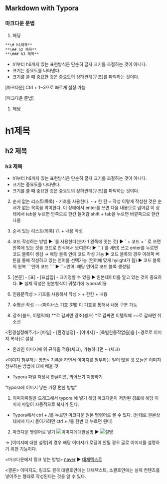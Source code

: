 ## Markdown with Typora 

### 마크다운 문법

1. 헤딩

  ``` markdown
  **\# h1제목**
  **\## h2 제목**
  **\### h3 제목**
  ```

  
* h1부터 h6까지 있는 표현방식은 단순히 글자 크기를 조절하는 것이 아니다.
* 크기는 중요도를 나타낸다. 
* 크기를 쓸 때 중요한 것은 중요도의 
상하관계(구조)를 파악하는 것이다.



[마크다운]
Ctrl + 1~3으로 빠르게 설정 가능

[마크다운 문법]
1. 헤딩
# h1제목
## h2 제목
### h3 제목
* h1부터 h6까지 있는 표현방식은 단순히 
글자 크기를 조절하는 것이 아니다.
* 크기는 중요도를 나타낸다. 
* 크기를 쓸 때 중요한 것은 중요도의 
상하관계(구조)를 파악하는 것이다.

2. 순서 없는 리스트(목록)
\- 기호를 사용한다.
\- + 한 칸 + 작성
이렇게 작성한 것은 순서가 없는 목록을 의미한다.
이 상태에서 enter를 쓰면 다음 내용으로 넘어감
이 상태에서 tab을 누르면 안쪽으로 한칸 들어감
 shift + tab을 누르면 바깥쪽으로 한칸 나옴 


3. 순서 있는 리스트(목록)
\1. + 내용 작성



4. 코드 작성하는 방법
▶ \`를 사용한다(숫자 1 왼쪽에 잇는 것)
▶ \` + 코드 + \` 로 쓰면 안쪽에 있는 것을 코드로 인식해서 보여준다
▶ \`\`\`(\`를 세번) 쓰고 enter를 누르면 코드 블록이 생김 → 해당 블록 안에 코드 작성 가능
▶ 코드 블록의 경우 아래쪽 버튼을 통해 작성하고 있는 언어를 선택가능
    (언어에 맞게 hylight가 됨)
▶ 코드 블록의 원복
\`\`\`언어
코드
\`\`\`
▶\`\`\`+언어: 해당 언어로 코드 블록 생성됨





6. [본문] - [표] - [표삽입] - 크기정할 수 있음
▶ 원본데이터를 알고 있는 것이 중요하다.
▶ 실제 작성은 원본형식이 귀찮기에 typora이용

7. 인용문작성
\> 기호를 사용해서 작성
\> + 한칸 + 내용 


8. 수평선 작성
\-\-\-(마이너스 기호 3개)
이 기호를 통해서 내용 구분 가능


9. 강조(볼드, 이탤릭체)
\*\*로 감싸면 강조(볼드)
\*로 감싸면 이탤릭체
\~\~로 감싸면 취소선

<환경설정해주기>
[파일] - [환경설정] - [이미지] - [특별한동작없음]을 [~경로로 이미지 복사]로 설정 
- 온라인 이미지에 위 규칙을 적용(체크), 가능하다면 ~ (체크)


<이미지 첨부하는 방법>
기록을 하면서 이미지를 첨부하는 일이 많을 것
오늘은 이미지 첨부하는 방법에 대해 배울 것

* Typora 파일 저장시 한글이름, 띄어쓰기 지양하기

"typora에 이미지 넣는 가장 편한 방법"
1. 이미지파일을 드래그해서 typora 에 넣기
   해당 마크다운이 저장된 경로에 해당 이미지 파일이 자동적으로 복사가 된다.

* Typora에서 ctrl + /를 누르면 마크다운 원본 명령어르 볼 수 있다.
  (반대로 원본상태에서 다시 돌아가려면 ctrl + /를 한번 더 누르면 된다)

2. 마크다운 명령어로 넣기
![이미지에대한설명](마크다운문서명.assets/이미지파일.확장자)
▶ ![설명](이미지의경로)

→ [이미지에 대한 설명]의 경우 해당 이미지가 로딩이 안될 경우 
글로 이미지를 설명하기 위한 기능이다. 


<마크다운에서 링크 넣는 방법>
[naver](https://naver.com)
▶ [대체텍스트](링크)

<결론>
이미지도, 링크도 결국 대괄호안에는 대체텍스트, 
소괄호안에는 실제 컨텐츠를 넣어주는 형태로 작성된다는 것을
알 수 있다.